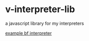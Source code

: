 # v-interpreter-lib
a javascript library for my interpreters

[example bf interpreter](https://vilgotanl.github.io/v-interpreter-lib/v1/index/index.html)